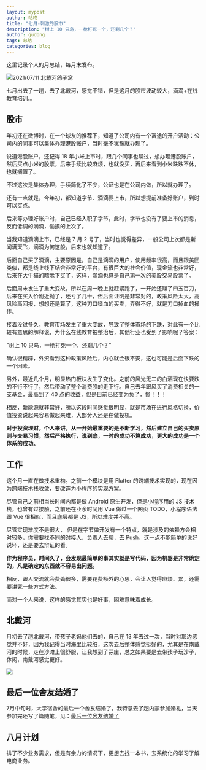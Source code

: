 ```yaml
---
layout: mypost
author: 咕咚
title: "七月-刺激的股市"
description: "树上 10 只鸟，一枪打死一个，还剩几个？"
author: gudong
tags: 总结
categories: blog 
---
```


这里记录个人的月总结，每月末发布。

![2021/07/11 北戴河鸽子窝](https://gitee.com/maoruibin/img/raw/master/2021/08/01/20210801003941648.jpg)

七月出去了一趟，去了北戴河，感觉不错，但是这月的股市波动较大，滴滴+在线教育培训...

## 股市

年初还在微博时，在一个球友的推荐下，知道了公司内有一个富途的开户活动：公司内的同事可以集体办理港股账户，当时毫不犹豫就办理了。

说道港股账户，还记得 18 年小米上市时，跟几个同事也聊过，想办理港股账户，然后买点小米的股票，后来手续比较麻烦，也就没买，再后来看到小米跌跌不休，也就搁置了。

不过这次是集体办理，手续简化了不少，公证也是在公司内做，所以就办理了。

还有一点就是，今年初，都知道字节、滴滴要上市，所以想提前准备好账户，到时可以买点。

后来等办理好账户时，自己已经入职了字节，此时，字节也没有了要上市的消息，反而低调的滴滴，偷摸的上次了。

当我知道滴滴上市，已经是 7 月 2 号了，当时也觉得差异，一般公司上次都是新闻满天飞，滴滴为何这般，后来也就知道了。

后面自己买了滴滴，主要原因是，自己是滴滴的用户，使用频率很高，而且跟美团类似，都是线上线下结合非常好的平台，有很巨大的社会价值，现金流也非常好，后来在大牛猫的暗示下买了，这样，滴滴也算是自己第一次的美股交易股票了。

后面周末发生了重大变故。所以在周一晚上就赶紧跑了，一开始还赚了四五百刀，后来在买入价附近抛了，还亏了几十，但后面证明是非常对的，政策风险太大，高风险高回报，想想还是算了，这种刀口嗜血的买卖，弄得不好，就是刀口掉血的操作。

接着没过多久，教育市场发生了重大变故，导致了整体市场的下跌，对此有一个比较有意思的解释说，为什么在线教育被整治后，其他行业也受到了影响呢？答案：

"树上 10 只鸟，一枪打死一个，还剩几个？"

确认很精辟，外资看到这种政策风险后，内心就会很不安，这也可能是后面下跌的一个因素。

另外，最近几个月，明显热门板块发生了变化。之前的风光无二的白酒现在快要跌的不行不行了，然后带动了整个消费股的走下行。自己去年跟风买了消费相关的一支基金，最高到了 40 点的收益，但是目前已经变为负了，惨！！！

相反，新能源就非常好，所以这段时间感觉很明显，就是市场在进行风格切换，价值投资说起来容易做起来难，大部分人还是在做投机。

**对于投资理财，个人来讲，从一开始最重要的是不断学习，然后建立自己的买卖原则与交易习惯，然后严格执行，说到底，一时的成功不算成功，更大的成功是一个体系的成功。**


## 工作

这个月一直在做技术重构。之前一个模块是用 Flutter 的跨端技术实现的，现在因为跨端技术栈收敛，要改造为小程序的实现方案。

尽管自己之前相当长时间内都是做 Android 原生开发，但是小程序用的 JS 技术栈，也曾有过接触，之前还在业余时间用 Vue  做过一个网页 TODO，小程序语法跟 Vue 很相似，而且底层都是 JS，所以难度并不高。

尽管实现难度不是很大， 但是在字节做开发有一个特点，就是涉及的依赖方会相对较多，你需要找不同的对接人、负责人去聊，去 Push，这一点不能简单的说好说坏，还是要去辩证的看。

**作为程序员，时间久了，会发现最简单的事其实就是写代码，因为机器是非常确定的，凡是确定的东西就不容易出问题。**

相反，跟人交流就会费劲很多，需要花费额外的心思，会让人觉得麻烦、累，还需要讲究一些方式方法。

而对一个人来说，这样的感觉其实也是好事，困难意味着成长。

## 北戴河

月初去了趟北戴河，带孩子老妈他们去的，自己在 13 年去过一次，当时对那边感觉并不好，因为我记得当时海里比较脏，这次去后整体感觉挺好的，尤其是在南戴河的时候，走在沙滩上很舒服，让我想到了芽庄，总之如果要是去带孩子玩沙子，休闲，南戴河感觉更好。

![](https://gitee.com/maoruibin/img/raw/master/2021/08/01/20210801003224900.jpg)

## 最后一位舍友结婚了

7月中旬时，大学宿舍的最后一个舍友结婚了，我特意去了趟内蒙参加婚礼，当天参加完还写了篇随笔，见：[最后一位舍友结婚了](https://mp.weixin.qq.com/s?__biz=MzIwNzU5NTQ1Mg==&mid=2247484385&idx=1&sn=b7cbafdb7368ccf9c5ef9fe3d17c93a7&chksm=970eb132a0793824347bbee98f78abd857b36d02775c36e5e2275758ad242990737b49feb14c&scene=21#wechat_redirect)

## 八月计划

排了不少业务需求，但是有余力的情况下，更想去找一本书，去系统化的学习了解电商业务。

